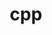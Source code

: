 ---
layout: category
title: 'cpp'
comment: "'Effective C++'를 보고 공부한 내용을 정리하는 공간"
permalink: /cpp/
---